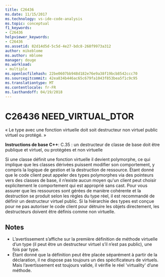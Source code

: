 ```yaml
---
title: C26436
ms.date: 11/15/2017
ms.technology: vs-ide-code-analysis
ms.topic: conceptual
f1_keywords:
- C26436
helpviewer_keywords:
- C26436
ms.assetid: 82d14d5d-5c5d-4e27-bdc8-268f9973a312
author: mikeblome
ms.author: mblome
manager: douge
ms.workload:
- multiple
ms.openlocfilehash: 22be0607bb948d182e76e9a38f19bcb8542ccc70
ms.sourcegitcommit: 42ea834b446ac65c679fa1043f853bea5f1c9c95
ms.translationtype: MT
ms.contentlocale: fr-FR
ms.lasthandoff: 04/19/2018
---
```

# <a name="c26436-needvirtualdtor"></a>C26436 NEED_VIRTUAL_DTOR
« Le type avec une fonction virtuelle doit soit destructeur non virtuel public virtuel ou protégé. »

**Instructions de base C++**: C.35 : un destructeur de classe de base doit être publique et virtuel, ou protégées et non virtuelle

Si une classe définit une fonction virtuelle il devient polymorphe, ce qui implique que les classes dérivées puissent modifier son comportement, y compris la logique de gestion et la destruction de ressource. Étant donné que le code client peut appeler des types polymorphes via des pointeurs vers des classes de base, il n’existe aucun moyen qu'un client peut choisir explicitement le comportement qui est approprié sans cast. Pour vous assurer que les ressources sont gérées de manière cohérente et la destruction se produit selon les règles du type réel, il est recommandé de définir un destructeur virtuel public. Si la hiérarchie des types est conçue pour ne pas autoriser le code client pour détruire les objets directement, les destructeurs doivent être définis comme non virtuelle.

## <a name="remarks"></a>Notes
 -  L’avertissement s’affiche sur la première définition de méthode virtuelle d’un type (il peut être un destructeur virtuel s’il n’est pas public), une fois par type.
-  Étant donné que la définition peut être placée séparément à partir de la déclaration, il ne dispose pas toujours un des spécificateurs de virtuels. Mais l’avertissement est toujours valide, il vérifie le réel 'virtuality' d’une méthode.
